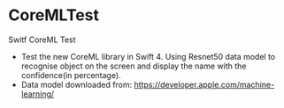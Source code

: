 # CoreMLTest
Switf CoreML Test
- Test the new CoreML library in Swift 4. Using Resnet50 data model to recognise object on the screen and display the name with the confidence(in percentage).
- Data model downloaded from: https://developer.apple.com/machine-learning/
